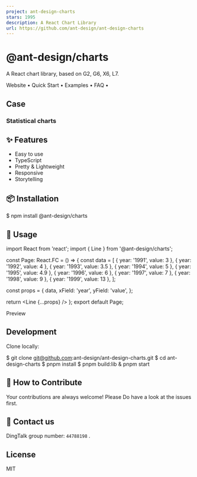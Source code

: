 ```yaml
---
project: ant-design-charts
stars: 1995
description: A React Chart Library
url: https://github.com/ant-design/ant-design-charts
---
```


@ant-design/charts
==================

A React chart library, based on G2, G6, X6, L7.

Website • Quick Start • Examples • FAQ •

Case
----

### Statistical charts

✨ Features
----------

-   Easy to use
-   TypeScript
-   Pretty & Lightweight
-   Responsive
-   Storytelling

📦 Installation
---------------

$ npm install @ant-design/charts

🔨 Usage
--------

import React from 'react';
import { Line } from '@ant-design/charts';

const Page: React.FC \= () \=> {
  const data \= \[
    { year: '1991', value: 3 },
    { year: '1992', value: 4 },
    { year: '1993', value: 3.5 },
    { year: '1994', value: 5 },
    { year: '1995', value: 4.9 },
    { year: '1996', value: 6 },
    { year: '1997', value: 7 },
    { year: '1998', value: 9 },
    { year: '1999', value: 13 },
  \];

  const props \= {
    data,
    xField: 'year',
    yField: 'value',
  };

  return <Line {...props} />
};
export default Page;

Preview

Development
-----------

Clone locally:

$ git clone git@github.com:ant-design/ant-design-charts.git
$ cd ant-design-charts
$ pnpm install
$ pnpm build:lib & pnpm start

🤝 How to Contribute
--------------------

Your contributions are always welcome! Please Do have a look at the issues first.

📧 Contact us
-------------

DingTalk group number: `44788198` .

License
-------

MIT
